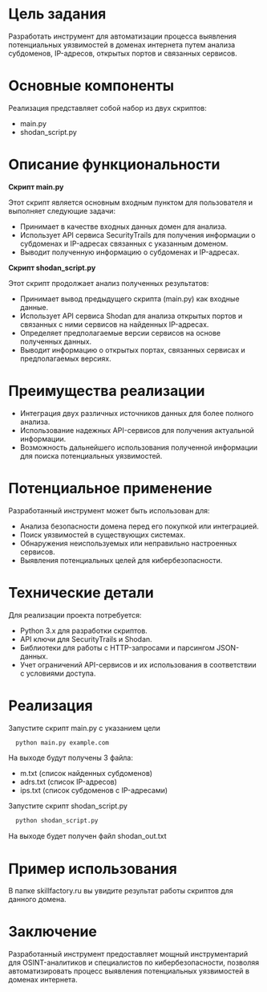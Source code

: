 # Цель задания

Разработать инструмент для автоматизации процесса выявления потенциальных уязвимостей в доменах интернета путем анализа субдоменов, IP-адресов, открытых портов и связанных сервисов.

# Основные компоненты

Реализация представляет собой набор из двух скриптов:

- main.py
- shodan_script.py

# Описание функциональности

**Скрипт main.py**

Этот скрипт является основным входным пунктом для пользователя и выполняет следующие задачи:

- Принимает в качестве входных данных домен для анализа.
- Использует API сервиса SecurityTrails для получения информации о субдоменах и IP-адресах связанных с указанным доменом.
- Выводит полученную информацию о субдоменах и IP-адресах.

**Скрипт shodan_script.py**

Этот скрипт продолжает анализ полученных результатов:

- Принимает вывод предыдущего скрипта (main.py) как входные данные.
- Использует API сервиса Shodan для анализа открытых портов и связанных с ними сервисов на найденных IP-адресах.
- Определяет предполагаемые версии сервисов на основе полученных данных.
- Выводит информацию о открытых портах, связанных сервисах и предполагаемых версиях.


# Преимущества реализации

- Интеграция двух различных источников данных для более полного анализа.
- Использование надежных API-сервисов для получения актуальной информации.
- Возможность дальнейшего использования полученной информации для поиска потенциальных уязвимостей.


# Потенциальное применение

Разработанный инструмент может быть использован для:

- Анализа безопасности домена перед его покупкой или интеграцией.
- Поиск уязвимостей в существующих системах.
- Обнаружения неиспользуемых или неправильно настроенных сервисов.
- Выявления потенциальных целей для кибербезопасности.

# Технические детали
Для реализации проекта потребуется:

- Python 3.x для разработки скриптов.
- API ключи для SecurityTrails и Shodan.
- Библиотеки для работы с HTTP-запросами и парсингом JSON-данных.
- Учет ограничений API-сервисов и их использования в соответствии с условиями доступа.

# Реализация 

Запустите скрипт main.py с указанием цели

```bash
  python main.py example.com
```
На выходе будут получены 3 файла:
- m.txt (список найденных субдоменов)
- adrs.txt (список IP-адресов)
- ips.txt (список субдоменов с IP-адресами)

Запустите скрипт shodan_script.py

```bash
  python shodan_script.py
```
На выходе будет получен файл shodan_out.txt

# Пример использования

В папке skillfactory.ru вы увидите результат работы скриптов для данного домена.

# Заключение
Разработанный инструмент предоставляет мощный инструментарий для OSINT-аналитиков и специалистов по кибербезопасности, позволяя автоматизировать процесс выявления потенциальных уязвимостей в доменах интернета.
